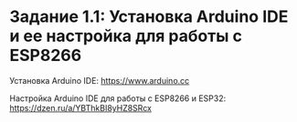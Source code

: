 # Задание 1.1: Установка Arduino IDE и ее настройка для работы с ESP8266

Установка Arduino IDE: https://www.arduino.cc

Настройка Arduino IDE для работы с ESP8266 и ESP32: https://dzen.ru/a/YBThkBI8yHZ8SRcx
